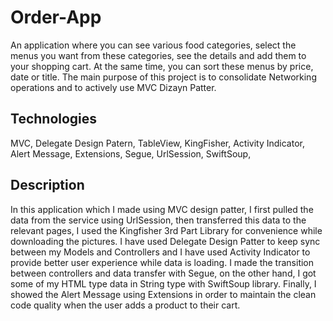 # Order-App
An application where you can see various food categories, select the menus you want from these categories, see the details and add them to your shopping cart. At the same time, you can sort these menus by price, date or title.
The main purpose of this project is to consolidate Networking operations and to actively use MVC Dizayn Patter.

## Technologies
MVC,
Delegate Design Patern,
TableView,
KingFisher,
Activity Indicator,
Alert Message,
Extensions,
Segue,
UrlSession,
SwiftSoup,

## Description
In this application which I made using MVC design patter, I first pulled the data from the service using UrlSession, then transferred this data to the relevant pages, I used the Kingfisher 3rd Part Library for convenience while downloading the pictures. I have used Delegate Design Patter to keep sync between my Models and Controllers and I have used Activity Indicator to provide better user experience while data is loading. I made the transition between controllers and data transfer with Segue, on the other hand, I got some of my HTML type data in String type with SwiftSoup library. Finally, I showed the Alert Message using Extensions in order to maintain the clean code quality when the user adds a product to their cart.
